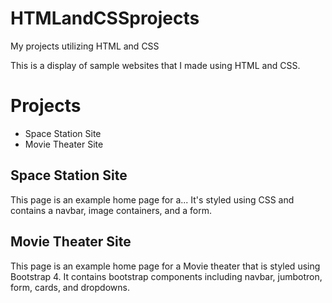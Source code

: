 # HTMLandCSSprojects
My projects utilizing HTML and CSS

This is a display of sample websites that I made using HTML and CSS.

<h1>Projects</h1>
<ul>
  <li> Space Station Site </li>
  <li> Movie Theater Site </li>
</ul>

<h2>Space Station Site</h2>
This page is an example home page for a... It's styled using CSS and contains a navbar, image containers, and a form. 

<h2>Movie Theater Site</h2>
This page is an example home page for a Movie theater that is styled using Bootstrap 4. It contains bootstrap components including navbar, jumbotron, form, cards, and dropdowns.
